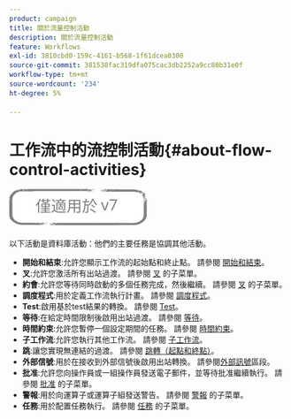 ```yaml
---
product: campaign
title: 關於流量控制活動
description: 關於流量控制活動
feature: Workflows
exl-id: 3810cbd0-159c-4161-b568-1f61dcea0300
source-git-commit: 381538fac319dfa075cac3db2252a9cc80b31e0f
workflow-type: tm+mt
source-wordcount: '234'
ht-degree: 5%

---
```


# 工作流中的流控制活動{#about-flow-control-activities}

![](../../assets/v7-only.svg)

以下活動是資料庫活動：他們的主要任務是協調其他活動。

* **開始和結束**:允許您顯示工作流的起始點和終止點。 請參閱 [開始和結束](start-and-end.md)。
* **叉**:允許您激活所有出站過渡。 請參閱 [叉](fork.md) 的子菜單。
* **約會**:允許您等待同時啟動的多個任務完成，然後繼續。 請參閱 [叉](fork.md) 的子菜單。
* **調度程式**:用於定義工作流執行計畫。 請參閱 [調度程式](scheduler.md)。
* **Test**:啟用基於test結果的轉換。 請參閱 [Test](test.md)。
* **等待**:在給定時間限制後啟用出站過渡。 請參閱 [等待](wait.md)。
* **時間約束**:允許您暫停一個設定期間的任務。 請參閱 [時間約束](time-constraint.md)。
* **子工作流**:允許您執行其他工作流。 請參閱 [子工作流](sub-workflow.md)。
* **跳**:讓您實現無連結的過渡。 請參閱 [跳轉（起點和終點）](jump--start-point-and-end-point-.md)。
* **外部信號**:用於在接收到外部信號後啟用出站轉換。 請參閱[外部訊號](external-signal.md)區段。
* **批准**:允許您向操作員或一組操作員發送電子郵件，並等待批准繼續執行。 請參閱 [批准](approval.md) 的子菜單。
* **警報**:用於向運算子或運算子組發送警告。 請參閱 [警報](alert.md) 的子菜單。
* **任務**:用於配置任務執行。 請參閱 [任務](task.md) 的子菜單。
